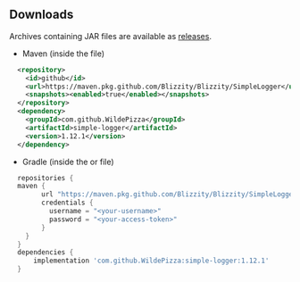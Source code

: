 Downloads
---------
Archives containing JAR files are available as [releases](https://github.com/Blizzity/Blizzity/SimpleLogger/releases).

 * Maven (inside the  file)
```xml
  <repository>
    <id>github</id>
    <url>https://maven.pkg.github.com/Blizzity/Blizzity/SimpleLogger</url>
    <snapshots><enabled>true</enabled></snapshots>
  </repository>
  <dependency>
    <groupId>com.github.WildePizza</groupId>
    <artifactId>simple-logger</artifactId>
    <version>1.12.1</version>
  </dependency>
```

 * Gradle (inside the  or  file)
```groovy
  repositories {
  maven {
        url "https://maven.pkg.github.com/Blizzity/Blizzity/SimpleLogger"
        credentials {
          username = "<your-username>"
          password = "<your-access-token>"
        }
    }
  }
  dependencies {
      implementation 'com.github.WildePizza:simple-logger:1.12.1'
  }
```
